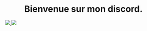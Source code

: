 <h1 align="center">Bienvenue sur mon discord.</h1>

<a href="https://github.com/GaetanOff">
  <img src="https://github-readme-stats.vercel.app/api?username=GaetanOff&show_icons=true&count_private=true&hide_title=true" />
</a>

<a href="https://github.com/GaetanOff">
  <img src="https://github-readme-stats.vercel.app/api/top-langs/?username=GaetanOff&layout=compact" />
</a>

<!--
**GaetanOff/GaetanOff** is a ✨ _special_ ✨ repository because its `README.md` (this file) appears on your GitHub profile.

Here are some ideas to get you started:

- 🔭 I’m currently working on ...
- 🌱 I’m currently learning ...
- 👯 I’m looking to collaborate on ...
- 🤔 I’m looking for help with ...
- 💬 Ask me about ...
- 📫 How to reach me: ...
- 😄 Pronouns: ...
- ⚡ Fun fact: ...
-->
